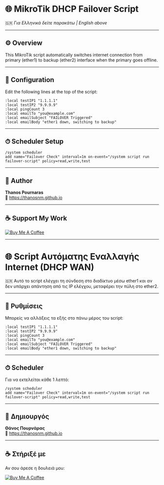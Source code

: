 # 🌐 MikroTik DHCP Failover Script

🇬🇷 *Για Ελληνικά δείτε παρακάτω | English above*

---

## ⚙️ Overview

This MikroTik script automatically switches internet connection from primary (ether1) to backup (ether2) interface when the primary goes offline.

---

## 🔧 Configuration

Edit the following lines at the top of the script:

```rsc
:local testIP1 "1.1.1.1"
:local testIP2 "9.9.9.9"
:local pingCount 3
:local emailTo "you@example.com"
:local emailSubject "FAILOVER Triggered"
:local emailBody "ether1 down, switching to backup"
```

---

## ⏱ Scheduler Setup

```rsc
/system scheduler
add name="Failover Check" interval=1m on-event="/system script run failover-script" policy=read,write,test
```

---

## 👤 Author

**Thanos Pournaras**  
🔗 https://thanosnm.github.io

---

## ☕ Support My Work

[![Buy Me A Coffee](https://img.buymeacoffee.com/button-api/?text=Buy%20me%20a%20coffee&emoji=☕&slug=pournarasaa&button_colour=FFDD00&font_colour=000000&font_family=Arial&outline_colour=000000&coffee_colour=ffffff)](https://buymeacoffee.com/pournarasaa)

---

# 🌐 Script Αυτόματης Εναλλαγής Internet (DHCP WAN)

🇬🇷 Αυτό το script ελέγχει τη σύνδεση στο διαδίκτυο μέσω ether1 και αν δεν υπάρχει απάντηση από τις IP ελέγχου, μεταφέρει την πύλη στο ether2.

---

## 🔧 Ρυθμίσεις

Μπορείς να αλλάξεις τα εξής στο πάνω μέρος του script:

```rsc
:local testIP1 "1.1.1.1"
:local testIP2 "9.9.9.9"
:local pingCount 3
:local emailTo "you@example.com"
:local emailSubject "FAILOVER Triggered"
:local emailBody "ether1 down, switching to backup"
```

---

## ⏱ Scheduler

Για να εκτελείται κάθε 1 λεπτό:

```rsc
/system scheduler
add name="Failover Check" interval=1m on-event="/system script run failover-script" policy=read,write,test
```

---

## 👤 Δημιουργός

**Θάνος Πουρνάρας**  
🔗 https://thanosnm.github.io

---

## ☕ Στήριξέ με

Αν σου άρεσε η δουλειά μου:

[![Buy Me A Coffee](https://img.buymeacoffee.com/button-api/?text=Buy%20me%20a%20coffee&emoji=☕&slug=pournarasaa&button_colour=FFDD00&font_colour=000000&font_family=Arial&outline_colour=000000&coffee_colour=ffffff)](https://buymeacoffee.com/pournarasaa)